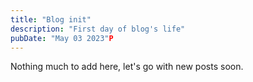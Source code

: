 ```yaml
---
title: "Blog init"
description: "First day of blog's life"
pubDate: "May 03 2023"P
---
```


Nothing much to add here, let's go with new posts soon.
